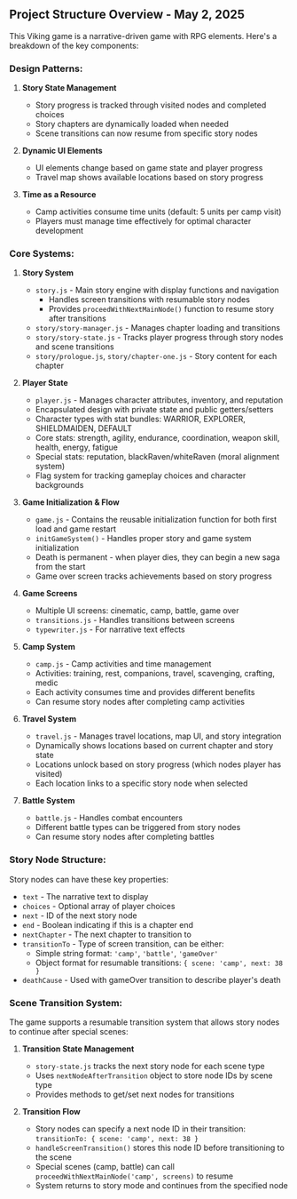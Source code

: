 ## Project Structure Overview - May 2, 2025

This Viking game is a narrative-driven game with RPG elements. Here's a breakdown of the key components:

### Design Patterns:

1. **Story State Management**
   - Story progress is tracked through visited nodes and completed choices
   - Story chapters are dynamically loaded when needed
   - Scene transitions can now resume from specific story nodes

2. **Dynamic UI Elements**
   - UI elements change based on game state and player progress
   - Travel map shows available locations based on story progress

3. **Time as a Resource**
   - Camp activities consume time units (default: 5 units per camp visit)
   - Players must manage time effectively for optimal character development

### Core Systems:

1. **Story System**
   - `story.js` - Main story engine with display functions and navigation
     - Handles screen transitions with resumable story nodes
     - Provides `proceedWithNextMainNode()` function to resume story after transitions
   - `story/story-manager.js` - Manages chapter loading and transitions
   - `story/story-state.js` - Tracks player progress through story nodes and scene transitions
   - `story/prologue.js`, `story/chapter-one.js` - Story content for each chapter

2. **Player State**
   - `player.js` - Manages character attributes, inventory, and reputation
   - Encapsulated design with private state and public getters/setters
   - Character types with stat bundles: WARRIOR, EXPLORER, SHIELDMAIDEN, DEFAULT
   - Core stats: strength, agility, endurance, coordination, weapon skill, health, energy, fatigue
   - Special stats: reputation, blackRaven/whiteRaven (moral alignment system)
   - Flag system for tracking gameplay choices and character backgrounds

3. **Game Initialization & Flow**
   - `game.js` - Contains the reusable initialization function for both first load and game restart
   - `initGameSystem()` - Handles proper story and game system initialization
   - Death is permanent - when player dies, they can begin a new saga from the start
   - Game over screen tracks achievements based on story progress

4. **Game Screens**
   - Multiple UI screens: cinematic, camp, battle, game over
   - `transitions.js` - Handles transitions between screens
   - `typewriter.js` - For narrative text effects

5. **Camp System**
   - `camp.js` - Camp activities and time management
   - Activities: training, rest, companions, travel, scavenging, crafting, medic
   - Each activity consumes time and provides different benefits
   - Can resume story nodes after completing camp activities

6. **Travel System**
   - `travel.js` - Manages travel locations, map UI, and story integration
   - Dynamically shows locations based on current chapter and story state
   - Locations unlock based on story progress (which nodes player has visited)
   - Each location links to a specific story node when selected

7. **Battle System**
   - `battle.js` - Handles combat encounters
   - Different battle types can be triggered from story nodes
   - Can resume story nodes after completing battles

### Story Node Structure:

Story nodes can have these key properties:
- `text` - The narrative text to display
- `choices` - Optional array of player choices
- `next` - ID of the next story node
- `end` - Boolean indicating if this is a chapter end
- `nextChapter` - The next chapter to transition to
- `transitionTo` - Type of screen transition, can be either:
  - Simple string format: `'camp'`, `'battle'`, `'gameOver'`
  - Object format for resumable transitions: `{ scene: 'camp', next: 38 }`
- `deathCause` - Used with gameOver transition to describe player's death

### Scene Transition System:

The game supports a resumable transition system that allows story nodes to continue after special scenes:

1. **Transition State Management**
   - `story-state.js` tracks the next story node for each scene type
   - Uses `nextNodeAfterTransition` object to store node IDs by scene type
   - Provides methods to get/set next nodes for transitions

2. **Transition Flow**
   - Story nodes can specify a next node ID in their transition: `transitionTo: { scene: 'camp', next: 38 }`
   - `handleScreenTransition()` stores this node ID before transitioning to the scene
   - Special scenes (camp, battle) can call `proceedWithNextMainNode('camp', screens)` to resume
   - System returns to story mode and continues from the specified node
